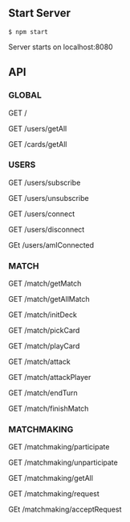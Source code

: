 ## Start Server 

```
$ npm start
```

Server starts on localhost:8080

## API 

### GLOBAL

GET / 

GET /users/getAll

GET /cards/getAll 

### USERS

GET /users/subscribe 

GET /users/unsubscribe

GET /users/connect

GET /users/disconnect

GEt /users/amIConnected

### MATCH

GET /match/getMatch

GET /match/getAllMatch

GET /match/initDeck

GET /match/pickCard

GET /match/playCard

GET /match/attack

GET /match/attackPlayer

GET /match/endTurn

GET /match/finishMatch

### MATCHMAKING

GET /matchmaking/participate

GET /matchmaking/unparticipate

GET /matchmaking/getAll

GET /matchmaking/request

GEt /matchmaking/acceptRequest